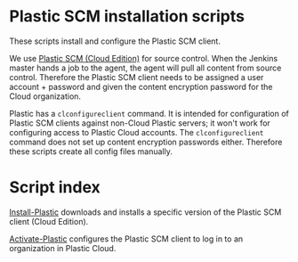 # Plastic SCM installation scripts

These scripts install and configure the Plastic SCM client.

We use [Plastic SCM (Cloud Edition)](https://www.plasticscm.com/plasticscm-cloud-edition) for source control. When the Jenkins master hands a job to the agent, the agent will pull all content from source control. Therefore the Plastic SCM client needs to be assigned a user account + password and given the content encryption password for the Cloud organization.

Plastic has a `clconfigureclient` command. It is intended for configuration of Plastic SCM clients against non-Cloud Plastic servers; it won't work for configuring access to Plastic Cloud accounts. The `clconfigureclient` command does not set up content encryption passwords either. Therefore these scripts create all config files manually.

# Script index

[Install-Plastic](Install-Plastic.ps1) downloads and installs a specific version of the Plastic SCM client (Cloud Edition).

[Activate-Plastic](Activate-Plastic.ps1) configures the Plastic SCM client to log in to an organization in Plastic Cloud.
